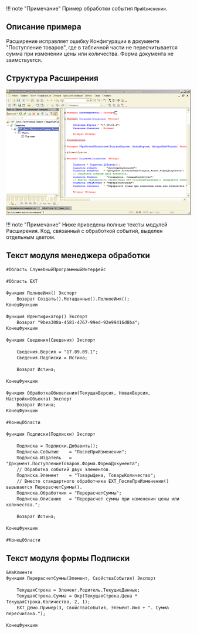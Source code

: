 !!! note "Примечание"
    Пример обработки события `ПриИзменении`.

## Описание примера

Расширение исправляет ошибку Конфигурации в документе "Поступление товаров", где в табличной части не пересчитывается сумма при изменении цены или количества. Форма документа не заимствуется.

## Структура Расширения

![Screenshot](../../img/%D0%9F%D0%B5%D1%80%D0%B5%D1%81%D1%87%D0%B5%D1%82%20%D1%81%D1%83%D0%BC%D0%BC%D1%8B%20%D0%B2%20%D0%9A%D0%BE%D0%BD%D1%84%D0%B8%D0%B3%D1%83%D1%80%D0%B0%D1%82%D0%BE%D1%80%D0%B5.png)

!!! note "Примечание"
    Ниже приведены полные тексты модулей Расширения. Код, связанный с обработкой событий, выделен отдельным цветом.

## Текст модуля менеджера обработки

``` hl_lines="16 28-41" linenums="1"
#Область СлужебныйПрограммныйИнтерфейс

#Область ЕХТ

Функция ПолноеИмя() Экспорт
	Возврат Создать().Метаданные().ПолноеИмя();
КонецФункции

Функция Идентификатор() Экспорт
	Возврат "9bea308a-4581-4767-99ed-92e99416d8ba";
КонецФункции

Функция Сведения(Сведения) Экспорт
	
	Сведения.Версия	= "17.09.09.1";
	Сведения.Подписки = Истина;
	
	Возврат Истина;
	
КонецФункции	

Функция ОбработкаОбновления(ТекущаяВерсия, НоваяВерсия, НастройкиОбъекта) Экспорт 
	Возврат Истина;
КонецФункции

#КонецОбласти

Функция Подписки(Подписки) Экспорт
	
	Подписка = Подписки.Добавить();
	Подписка.Событие 	= "ПослеПриИзменении";
	Подписка.Издатель 	= "Документ.ПоступлениеТоваров.Форма.ФормаДокумента";
	// Обработка событий двух элементов.
	Подписка.Элемент 	= "ТоварыЦена, ТоварыКоличество";
	// Вместо стандартного обработчика ЕХТ_ПослеПриИзменении() вызывается ПерерасчетСуммы().
	Подписка.Обработчик	= "ПерерасчетСуммы"; 				
	Подписка.Описание	= "Перерасчет суммы при изменении цены или количества.";
	
	Возврат Истина;
	
КонецФункции		

#КонецОбласти
```

## Текст модуля формы Подписки

``` hl_lines="16 2-8" linenums="1"
&НаКлиенте
Функция ПерерасчетСуммы(Элемент, СвойстваСобытия) Экспорт
	
	ТекущаяСтрока = Элемент.Родитель.ТекущиеДанные;
	ТекущаяСтрока.Сумма = Окр(ТекущаяСтрока.Цена * ТекущаяСтрока.Количество, 2, 1);
	ЕХТ_Демо.Пример(3, СвойстваСобытия, Элемент.Имя + ". Сумма пересчитана.");
	
КонецФункции	
```